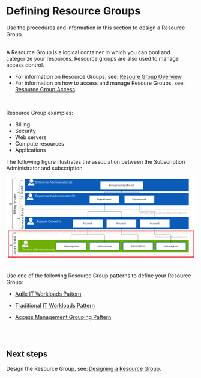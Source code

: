 # Defining Resource Groups 
Use the procedures and information in this section to design a Resource Group. 
<br />
<br />

A Resource Group is a logical container in which you can pool and categorize your resources. Resource groups are also used to 
manage access control. 

- For information on Resource Groups, see: [Resoure Group Overview](https://docs.microsoft.com/en-us/azure/azure-resource-manager/resource-group-overview#resource-groups). 
- For information on how to access and manage Resoure Groups, see: [Resource Group Access](https://docs.microsoft.com/en-us/azure/azure-resource-manager/resource-group-portal).
<br />

Resource Group examples:  
- Billing 
- Security 
- Web servers 
- Compute resources 
- Applications 


The following figure illustrates the association between the Subscription Administrator and subscription.  

![Enrollment](https://github.com/alvarovitta/Enrollment-and-Subscription/blob/master/_images/Enrollment2.png)
<br />
<br />

Use one of the following Resource Group patterns to define your Resource Group:
- [Agile IT Workloads Pattern](https://github.com/alvarovitta/Enrollment-and-Subscription/blob/master/3.1.1-Using-the-Agile-IT-Workloads-Pattern.md)

- [Traditional IT Workloads Pattern](https://github.com/alvarovitta/Enrollment-and-Subscription/blob/master/3.1.2-Using-the-Traditional-IT-Workloads-Pattern.md)

- [Access Management Grouping Pattern](https://github.com/alvarovitta/Enrollment-and-Subscription/blob/master/3.1.3-Using-the-Access-Management-Grouping-Pattern.md)
<br />
<br />



## Next steps 
Design the Resource Group, see: [Designing a Resource Group](3.1-Designing-a-Resource-Group.md). 
